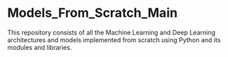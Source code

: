 # Models_From_Scratch_Main
This repository consists of all the Machine Learning and Deep Learning architectures and models implemented from scratch using Python and its modules and libraries.
